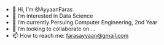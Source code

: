 - 👋 Hi, I’m @AyyaanFaras
- 👀 I’m interested in Data Science
- 🌱 I’m currently Persuing Computer Engineering, 2nd Year
- 💞️ I’m looking to collaborate on ...
- 📫 How to reach me: farasayyaan@gmail.com

<!---
AyyaanFaras/AyyaanFaras is a ✨ special ✨ repository because its `README.md` (this file) appears on your GitHub profile.
You can click the Preview link to take a look at your changes.
--->
